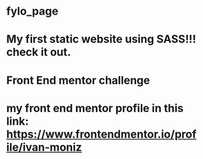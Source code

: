 # fylo_page 
# My first static website using SASS!!! check it out.
# Front End mentor challenge 
# my front end mentor profile in this link: https://www.frontendmentor.io/profile/ivan-moniz

